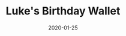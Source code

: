 ---
title: "Luke's Birthday Wallet"
date: "2020-01-25"
type: "leather"
images:
 - "/images/leather/luke-wallet1.jpg"
 - "/images/leather/luke-wallet2.jpg"
 - "/images/leather/luke-wallet3.jpg"
 - "/images/leather/luke-wallet4.jpg"
 - "/images/leather/luke-wallet5.jpg"
 - "/images/leather/luke-wallet6.jpg"
thumbnail: "/images/leather/luke-wallet5.jpg"
---